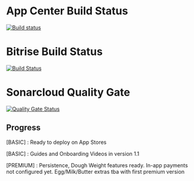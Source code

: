 # App Center Build Status
[![Build status](https://build.appcenter.ms/v0.1/apps/2b055295-8241-4599-9ed4-1f4bd2121e3b/branches/master/badge)](https://appcenter.ms)
# Bitrise Build Status
[![Build Status](https://app.bitrise.io/app/4b575a0bac938794/status.svg?token=Mc-JaxXzoX6yb5YbAYWoOw)](https://app.bitrise.io/app/4b575a0bac938794)
# Sonarcloud Quality Gate
[![Quality Gate Status](https://sonarcloud.io/api/project_badges/measure?project=Babazon_hydrationapp&metric=alert_status)](https://sonarcloud.io/dashboard?id=Babazon_hydrationapp)


## Progress

[BASIC] : Ready to deploy on App Stores

[BASIC] : Guides and Onboarding Videos in version 1.1

[PREMIUM] : Persistence, Dough Weight features ready. In-app payments not configured yet. Egg/Milk/Butter extras tba with first premium version
